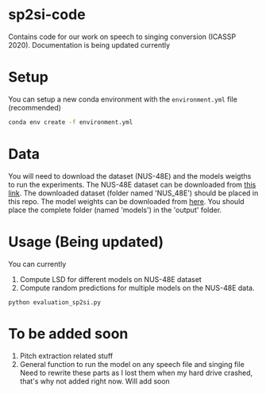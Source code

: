 # sp2si-code
Contains code for our work on speech to singing conversion (ICASSP 2020). Documentation is being updated currently

# Setup
You can setup a new conda environment with the ```environment.yml``` file (recommended)
   ```sh
   conda env create -f environment.yml
   ```

# Data
You will need to download the dataset (NUS-48E) and the models weigths to run the experiments. The NUS-48E dataset can be downloaded from <a href="https://smcnus.comp.nus.edu.sg/nus-48e-sung-and-spoken-lyrics-corpus/" rel="nofollow"> this link</a>. The downloaded dataset (folder named 'NUS_48E') should be placed in this repo. The model weights can be downloaded from <a href="https://drive.google.com/file/d/18IiV4c-OBw2gnldlo9s7z8_Bzy6iKD0H/view?usp=sharing" rel="nofollow"> here</a>. You should place the complete folder (named 'models') in the 'output' folder.

# Usage (Being updated)
You can currently 
1. Compute LSD for different models on NUS-48E dataset
2. Compute random predictions for multiple models on the NUS-48E data.

```
python evaluation_sp2si.py

```

# To be added soon
1. Pitch extraction related stuff
2. General function to run the model on any speech file and singing file
Need to rewrite these parts as I lost them when my hard drive crashed, that's why not added right now. Will add soon
